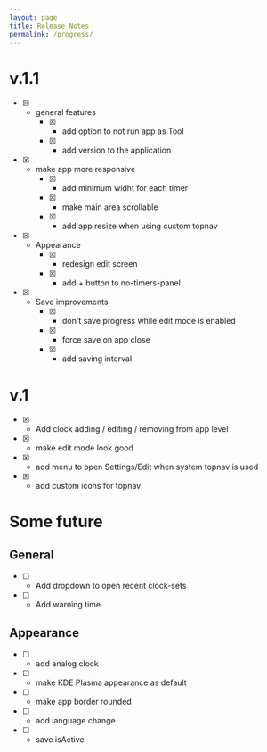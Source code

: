 ```yaml
---
layout: page
title: Release Notes
permalink: /progress/
---
```

# v.1.1
- [x] - general features
    - [x] - add option to not run app as Tool
    - [x] - add version to the application
- [x] - make app more responsive
    - [x] - add minimum widht for each timer
    - [x] - make main area scrollable
    - [x] - add app resize when using custom topnav
- [x] - Appearance
    - [x] - redesign edit screen
    - [x] - add + button to no-timers-panel
- [x] - Save improvements
    - [x] - don't save progress while edit mode is enabled
    - [x] - force save on app close
    - [x] - add saving interval

# v.1
- [x] - Add clock adding / editing / removing from app level
- [x] - make edit mode look good
- [x] - add menu to open Settings/Edit when system topnav is used
- [x] - add custom icons for topnav

# Some future
## General
- [ ] - Add dropdown to open recent clock-sets
- [ ] - Add warning time

## Appearance
- [ ] - add analog clock
- [ ] - make KDE Plasma appearance as default
- [ ] - make app border rounded
- [ ] - add language change
- [ ] - save isActive
